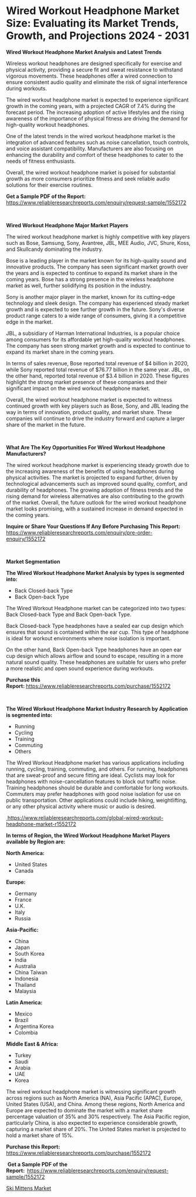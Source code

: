 <p><h1>Wired Workout Headphone Market Size: Evaluating its Market Trends, Growth, and Projections 2024 - 2031</h1></p><p><strong>Wired Workout Headphone Market Analysis and Latest Trends</strong></p>
<p><p>Wireless workout headphones are designed specifically for exercise and physical activity, providing a secure fit and sweat resistance to withstand vigorous movements. These headphones offer a wired connection to ensure consistent audio quality and eliminate the risk of signal interference during workouts.</p><p>The wired workout headphone market is expected to experience significant growth in the coming years, with a projected CAGR of 7.4% during the forecast period. The increasing adoption of active lifestyles and the rising awareness of the importance of physical fitness are driving the demand for high-quality workout headphones.</p><p>One of the latest trends in the wired workout headphone market is the integration of advanced features such as noise cancellation, touch controls, and voice assistant compatibility. Manufacturers are also focusing on enhancing the durability and comfort of these headphones to cater to the needs of fitness enthusiasts.</p><p>Overall, the wired workout headphone market is poised for substantial growth as more consumers prioritize fitness and seek reliable audio solutions for their exercise routines.</p></p>
<p><strong>Get a Sample PDF of the Report:&nbsp;</strong> <a href="https://www.reliableresearchreports.com/enquiry/request-sample/1552172">https://www.reliableresearchreports.com/enquiry/request-sample/1552172</a></p>
<p>&nbsp;</p>
<p><strong>Wired Workout Headphone Major Market Players</strong></p>
<p><p>The wired workout headphone market is highly competitive with key players such as Bose, Samsung, Sony, Avantree, JBL, MEE Audio, JVC, Shure, Koss, and Skullcandy dominating the industry. </p><p>Bose is a leading player in the market known for its high-quality sound and innovative products. The company has seen significant market growth over the years and is expected to continue to expand its market share in the coming years. Bose has a strong presence in the wireless headphone market as well, further solidifying its position in the industry.</p><p>Sony is another major player in the market, known for its cutting-edge technology and sleek design. The company has experienced steady market growth and is expected to see further growth in the future. Sony's diverse product range caters to a wide range of consumers, giving it a competitive edge in the market.</p><p>JBL, a subsidiary of Harman International Industries, is a popular choice among consumers for its affordable yet high-quality workout headphones. The company has seen strong market growth and is expected to continue to expand its market share in the coming years.</p><p>In terms of sales revenue, Bose reported total revenue of $4 billion in 2020, while Sony reported total revenue of $76.77 billion in the same year. JBL, on the other hand, reported total revenue of $3.4 billion in 2020. These figures highlight the strong market presence of these companies and their significant impact on the wired workout headphone market. </p><p>Overall, the wired workout headphone market is expected to witness continued growth with key players such as Bose, Sony, and JBL leading the way in terms of innovation, product quality, and market share. These companies will continue to drive the industry forward and capture a larger share of the market in the future.</p></p>
<p>&nbsp;</p>
<p><strong>What Are The Key Opportunities For Wired Workout Headphone Manufacturers?</strong></p>
<p><p>The wired workout headphone market is experiencing steady growth due to the increasing awareness of the benefits of using headphones during physical activities. The market is projected to expand further, driven by technological advancements such as improved sound quality, comfort, and durability of headphones. The growing adoption of fitness trends and the rising demand for wireless alternatives are also contributing to the growth of the market. Overall, the future outlook for the wired workout headphone market looks promising, with a sustained increase in demand expected in the coming years.</p></p>
<p><strong>Inquire or Share Your Questions If Any Before Purchasing This Report:</strong> <a href="https://www.reliableresearchreports.com/enquiry/pre-order-enquiry/1552172">https://www.reliableresearchreports.com/enquiry/pre-order-enquiry/1552172</a></p>
<p>&nbsp;</p>
<p><strong>Market Segmentation</strong></p>
<p><strong>The Wired Workout Headphone Market Analysis by types is segmented into:</strong></p>
<p><ul><li>Back Closed-back Type</li><li>Back Open-back Type</li></ul></p>
<p><p>The Wired Workout Headphone market can be categorized into two types: Back Closed-back Type and Back Open-back Type. </p><p>Back Closed-back Type headphones have a sealed ear cup design which ensures that sound is contained within the ear cup. This type of headphone is ideal for workout environments where noise isolation is important. </p><p>On the other hand, Back Open-back Type headphones have an open ear cup design which allows airflow and sound to escape, resulting in a more natural sound quality. These headphones are suitable for users who prefer a more realistic and open sound experience during workouts.</p></p>
<p><strong>Purchase this Report:&nbsp;</strong><a href="https://www.reliableresearchreports.com/purchase/1552172">https://www.reliableresearchreports.com/purchase/1552172</a></p>
<p>&nbsp;</p>
<p><strong>The Wired Workout Headphone Market Industry Research by Application is segmented into:</strong></p>
<p><ul><li>Running</li><li>Cycling</li><li>Training</li><li>Commuting</li><li>Others</li></ul></p>
<p><p>The Wired Workout Headphone market has various applications including running, cycling, training, commuting, and others. For running, headphones that are sweat-proof and secure fitting are ideal. Cyclists may look for headphones with noise-cancellation features to block out traffic noise. Training headphones should be durable and comfortable for long workouts. Commuters may prefer headphones with good noise isolation for use on public transportation. Other applications could include hiking, weightlifting, or any other physical activity where music or audio is desired.</p></p>
<p><a href="https://www.reliableresearchreports.com/global-wired-workout-headphone-market-r1552172">&nbsp;https://www.reliableresearchreports.com/global-wired-workout-headphone-market-r1552172</a></p>
<p><strong>In terms of Region, the Wired Workout Headphone Market Players available by Region are:</strong></p>
<p>
    <p> <strong> North America: </strong>
        <ul>
            <li>United States</li>
            <li>Canada</li>
        </ul>
        </p> 
    <p> <strong> Europe: </strong>
        <ul>
            <li>Germany</li>
            <li>France</li>
            <li>U.K.</li>
            <li>Italy</li>
            <li>Russia</li>
        </ul>
        </p> 
    <p> <strong> Asia-Pacific: </strong>
        <ul>
            <li>China</li>
            <li>Japan</li>
            <li>South Korea</li>
            <li>India</li>
            <li>Australia</li>
            <li>China Taiwan</li>
            <li>Indonesia</li>
            <li>Thailand</li>
            <li>Malaysia</li>
        </ul>
        </p> 
    <p> <strong> Latin America: </strong>
        <ul>
            <li>Mexico</li>
            <li>Brazil</li>
            <li>Argentina Korea</li>
            <li>Colombia</li>
        </ul>
        </p> 
    <p> <strong> Middle East & Africa: </strong>
        <ul>
            <li>Turkey</li>
            <li>Saudi</li>
            <li>Arabia</li>
            <li>UAE</li>
            <li>Korea</li>
        </ul>
    </p>
    </p>
<p><p>The wired workout headphone market is witnessing significant growth across regions such as North America (NA), Asia Pacific (APAC), Europe, United States (USA), and China. Among these regions, North America and Europe are expected to dominate the market with a market share percentage valuation of 35% and 30% respectively. The Asia Pacific region, particularly China, is also expected to experience considerable growth, capturing a market share of 20%. The United States market is projected to hold a market share of 15%.</p></p>
<p><strong>Purchase this Report: </strong><a href="https://www.reliableresearchreports.com/purchase/1552172">https://www.reliableresearchreports.com/purchase/1552172</a></p>
<p>&nbsp;<strong>Get a Sample PDF of the Report:&nbsp;&nbsp;</strong><a href="https://www.reliableresearchreports.com/enquiry/request-sample/1552172">https://www.reliableresearchreports.com/enquiry/request-sample/1552172</a></p>
<p><strong></strong></p>
<p><p><a href="https://github.com/Dereodrews76856/Market-Research-Report-List-1/blob/main/ski-mittens-market.md">Ski Mittens Market</a></p></p>